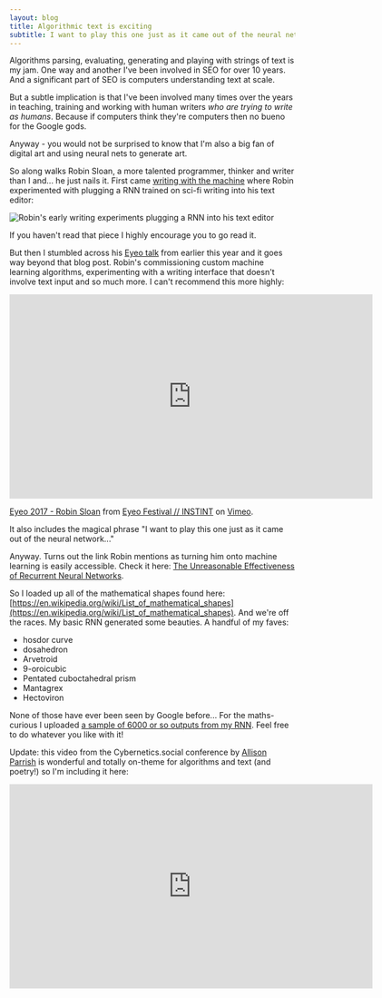 ```yaml
---
layout: blog
title: Algorithmic text is exciting
subtitle: I want to play this one just as it came out of the neural network...
---
```


Algorithms parsing, evaluating, generating and playing with strings of text is my jam. One way and another I've been involved in SEO for over 10 years. And a significant part of SEO is computers understanding text at scale.

But a subtle implication is that I've been involved many times over the years in teaching, training and working with human writers *who are trying to write as humans*. Because if computers think they're computers then no bueno for the Google gods.

Anyway - you would not be surprised to know that I'm also a big fan of digital art and using neural nets to generate art.

So along walks Robin Sloan, a more talented programmer, thinker and writer than I and... he just nails it. First came [writing with the machine](https://www.robinsloan.com/notes/writing-with-the-machine/) where Robin experimented with plugging a RNN trained on sci-fi writing into his text editor:

![Robin's early writing experiments plugging a RNN into his text editor](https://www.robinsloan.com/img/rnn-example-1.gif)

If you haven't read that piece I highly encourage you to go read it.

But then I stumbled across his [Eyeo talk](https://vimeo.com/232545219) from earlier this year and it goes way beyond that blog post. Robin's commissioning custom machine learning algorithms, experimenting with a writing interface that doesn't involve text input and so much more. I can't recommend this more highly:

<iframe src="https://player.vimeo.com/video/232545219?color=57bf9e" width="640" height="360" frameborder="0" webkitallowfullscreen mozallowfullscreen allowfullscreen></iframe>
<p><a href="https://vimeo.com/232545219">Eyeo 2017 - Robin Sloan</a> from <a href="https://vimeo.com/eyeofestival">Eyeo Festival  //  INSTINT</a> on <a href="https://vimeo.com">Vimeo</a>.</p>

It also includes the magical phrase "I want to play this one just as it came out of the neural network..."

Anyway. Turns out the link Robin mentions as turning him onto machine learning is easily accessible. Check it here: [The Unreasonable Effectiveness of Recurrent Neural Networks](http://karpathy.github.io/2015/05/21/rnn-effectiveness/).

So I loaded up all of the mathematical shapes found here: [https://en.wikipedia.org/wiki/List_of_mathematical_shapes](https://en.wikipedia.org/wiki/List_of_mathematical_shapes). And we're off the races. My basic RNN generated some beauties. A handful of my faves:

- hosdor curve
- dosahedron
- Arvetroid
- 9-oroicubic
- Pentated cuboctahedral prism
- Mantagrex
- Hectoviron

None of those have ever been seen by Google before... For the maths-curious I uploaded [a sample of 6000 or so outputs from my RNN](https://gist.github.com/tomcritchlow/ed77ad024d2ab643e5c71666a54064f7). Feel free to do whatever you like with it!

Update: this video from the Cybernetics.social conference by [Allison Parrish](http://www.decontextualize.com/) is wonderful and totally on-theme for algorithms and text (and poetry!) so I'm including it here:

<iframe id="ls_embed_1511315858" src="https://livestream.com/accounts/9197973/events/7940973/videos/166220052/player?width=640&height=360&enableInfo=true&defaultDrawer=&autoPlay=false&mute=false" width="640" height="360" frameborder="0" scrolling="no" allowfullscreen> </iframe>

